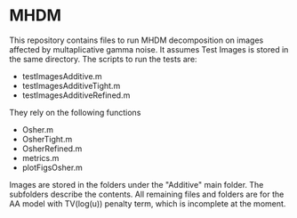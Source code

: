# MHDM
This repository contains files to run MHDM decomposition on images affected by multaplicative gamma noise. It assumes Test Images is stored in the same directory. 
The scripts to run the tests are:
* testImagesAdditive.m
* testImagesAdditiveTight.m
* testImagesAdditiveRefined.m

They rely on the following functions
- Osher.m
- OsherTight.m
- OsherRefined.m
- metrics.m
- plotFigsOsher.m

Images are stored in the folders under the "Additive" main folder. The subfolders describe the contents. All remaining files and folders are for the AA model with TV(log(u)) penalty term, which is incomplete at the moment. 
